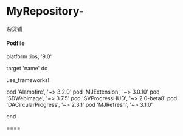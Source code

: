 # MyRepository-
杂货铺
#### Podfile

platform :ios, '9.0'

target 'name' do

use_frameworks!


pod 'Alamofire', '~> 3.2.0'
pod 'MJExtension', '~> 3.0.10'
pod 'SDWebImage', '~> 3.7.5'
pod 'SVProgressHUD', '~> 2.0-beta8'
pod 'DACircularProgress', '~> 2.3.1'
pod 'MJRefresh', '~> 3.1.0'


end

====

